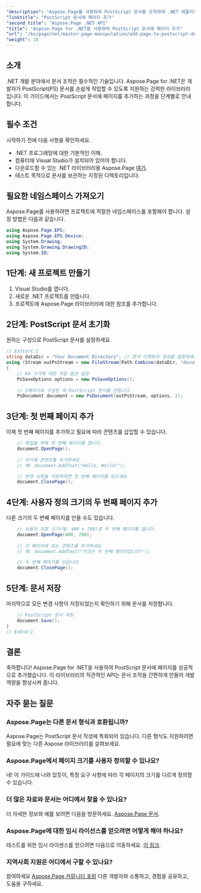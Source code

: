 ```yaml
---
"description": "Aspose.Page를 사용하여 PostScript 문서를 조작하여 .NET 애플리케이션을 개선하는 방법을 알아보세요. 이 단계별 가이드는 문서 초기화에 대한 명확한 지침을 제공합니다."
"linktitle": "PostScript 문서에 페이지 추가"
"second_title": "Aspose.Page .NET API"
"title": "Aspose.Page for .NET을 사용하여 PostScript 문서에 페이지 추가"
"url": "/ko/page/net/master-page-manipulation/add-page-to-postscript-document/"
"weight": 10
---
```


## 소개

.NET 개발 분야에서 문서 조작은 필수적인 기술입니다. Aspose.Page for .NET은 개발자가 PostScript(PS) 문서를 손쉽게 작업할 수 있도록 지원하는 강력한 라이브러리입니다. 이 가이드에서는 PostScript 문서에 페이지를 추가하는 과정을 단계별로 안내합니다.

## 필수 조건

시작하기 전에 다음 사항을 확인하세요.

- .NET 프로그래밍에 대한 기본적인 이해.
- 컴퓨터에 Visual Studio가 설치되어 있어야 합니다.
- 다운로드할 수 있는 .NET 라이브러리용 Aspose.Page [여기](https://releases.aspose.com/page/net/).
- 테스트 목적으로 문서를 보관하는 지정된 디렉토리입니다.

## 필요한 네임스페이스 가져오기

Aspose.Page를 사용하려면 프로젝트에 적절한 네임스페이스를 포함해야 합니다. 설정 방법은 다음과 같습니다.

```csharp
using Aspose.Page.EPS;
using Aspose.Page.EPS.Device;
using System.Drawing;
using System.Drawing.Drawing2D;
using System.IO;
```

## 1단계: 새 프로젝트 만들기

1. Visual Studio를 엽니다.
2. 새로운 .NET 프로젝트를 만듭니다.
3. 프로젝트에 Aspose.Page 라이브러리에 대한 참조를 추가합니다.

## 2단계: PostScript 문서 초기화

원하는 구성으로 PostScript 문서를 설정하세요.

```csharp
// ExStart:1
string dataDir = "Your Document Directory"; // 문서 디렉토리 경로를 설정하세요
using (Stream outPsStream = new FileStream(Path.Combine(dataDir, "document1.ps"), FileMode.Create))
{
    // A4 크기에 대한 저장 옵션 설정
    PsSaveOptions options = new PsSaveOptions();
    
    // 2페이지로 구성된 새 PostScript 문서를 만듭니다.
    PsDocument document = new PsDocument(outPsStream, options, 2);
```

## 3단계: 첫 번째 페이지 추가

이제 첫 번째 페이지를 추가하고 필요에 따라 콘텐츠를 삽입할 수 있습니다.

```csharp
    // 편집을 위해 첫 번째 페이지를 엽니다.
    document.OpenPage();
    
    // 여기에 콘텐츠를 추가하세요
    // 예: document.AddText("Hello, World!");

    // 변경 사항을 저장하려면 첫 번째 페이지를 닫으세요
    document.ClosePage();
```

## 4단계: 사용자 정의 크기의 두 번째 페이지 추가

다른 크기의 두 번째 페이지를 만들 수도 있습니다.

```csharp
    // 사용자 지정 크기(예: 400 x 700)로 두 번째 페이지를 엽니다.
    document.OpenPage(400, 700);
    
    // 이 페이지에 맞는 콘텐츠를 추가하세요
    // 예: document.AddText("이것은 두 번째 페이지입니다!");

    // 두 번째 페이지를 닫습니다
    document.ClosePage();
```

## 5단계: 문서 저장

마지막으로 모든 변경 사항이 저장되었는지 확인하기 위해 문서를 저장합니다.

```csharp
    // PostScript 문서 저장
    document.Save();
}
// ExEnd:1
```

## 결론

축하합니다! Aspose.Page for .NET을 사용하여 PostScript 문서에 페이지를 성공적으로 추가했습니다. 이 라이브러리의 직관적인 API는 문서 조작을 간편하게 만들어 개발 역량을 향상시켜 줍니다.

## 자주 묻는 질문

### Aspose.Page는 다른 문서 형식과 호환됩니까?  
Aspose.Page는 PostScript 문서 작성에 특화되어 있습니다. 다른 형식도 지원하려면 필요에 맞는 다른 Aspose 라이브러리를 살펴보세요.

### Aspose.Page에서 페이지 크기를 사용자 정의할 수 있나요?  
네! 이 가이드에 나와 있듯이, 특정 요구 사항에 따라 각 페이지의 크기를 다르게 정의할 수 있습니다.

### 더 많은 자료와 문서는 어디에서 찾을 수 있나요?  
더 자세한 정보와 예를 보려면 다음을 방문하세요. [Aspose.Page 문서](https://reference.aspose.com/page/net/).

### Aspose.Page에 대한 임시 라이선스를 얻으려면 어떻게 해야 하나요?  
테스트를 위한 임시 라이센스를 얻으려면 다음으로 이동하세요. [이 링크](https://purchase.conholdate.com/temporary-license/).

### 지역사회 지원은 어디에서 구할 수 있나요?  
참여하세요 [Aspose.Page 커뮤니티 포럼](https://forum.aspose.com/c/page/39) 다른 개발자와 소통하고, 경험을 공유하고, 도움을 구하세요.